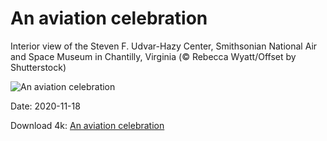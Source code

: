 # An aviation celebration

Interior view of the Steven F. Udvar-Hazy Center, Smithsonian National Air and Space Museum in Chantilly, Virginia (© Rebecca Wyatt/Offset by Shutterstock)

![An aviation celebration](https://bing.com/th?id=OHR.UdvarHazy_EN-US5210432821_UHD.jpg&rf=LaDigue_UHD.jpg&pid=hp&w=1024&h=576)

Date: 2020-11-18

Download 4k: [An aviation celebration](https://bing.com/th?id=OHR.UdvarHazy_EN-US5210432821_UHD.jpg&rf=LaDigue_UHD.jpg&pid=hp&w=3840&h=2160)

